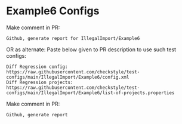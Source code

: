 # Example6 Configs
Make comment in PR:
```
Github, generate report for IllegalImport/Example6
```
OR as alternate:
Paste below given to PR description to use such test configs:
```
Diff Regression config: https://raw.githubusercontent.com/checkstyle/test-configs/main/IllegalImport/Example6/config.xml
Diff Regression projects: https://raw.githubusercontent.com/checkstyle/test-configs/main/IllegalImport/Example6/list-of-projects.properties
```
Make comment in PR:
```
Github, generate report
```

